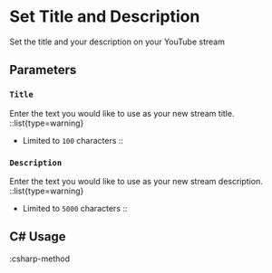 # Set Title and Description
Set the title and your description on your YouTube stream

## Parameters
### `Title`
Enter the text you would like to use as your new stream title.
::list{type=warning}
- Limited to `100` characters
::

### `Description`
Enter the text you would like to use as your new stream description.
::list{type=warning}
- Limited to `5000` characters
::


## C# Usage
:csharp-method